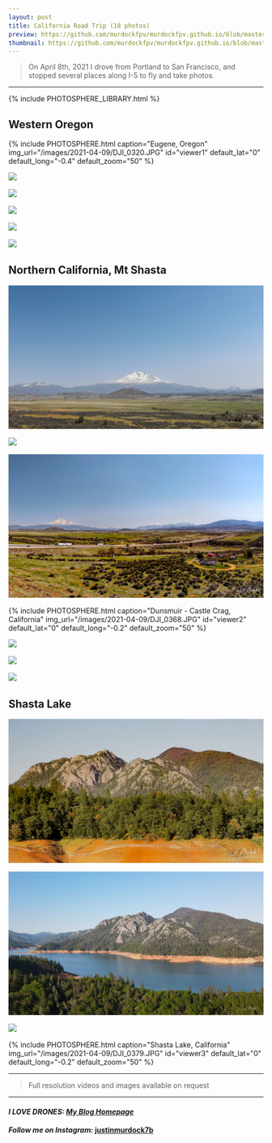 ```yaml
---
layout: post
title: California Road Trip (18 photos)
preview: https://github.com/murdockfpv/murdockfpv.github.io/blob/master/images/2021-04-09/016_small.jpg?raw=true
thumbnail: https://github.com/murdockfpv/murdockfpv.github.io/blob/master/images/2021-04-09/016_small.jpg?raw=true
---
```


> On April 8th, 2021 I drove from Portland to San Francisco, and stopped several places along I-5 to fly and take photos.

___


{% include PHOTOSPHERE_LIBRARY.html %}

## Western Oregon

{% include PHOTOSPHERE.html caption="Eugene, Oregon" img_url="/images/2021-04-09/DJI_0320.JPG" id="viewer1" default_lat="0" default_long="-0.4" default_zoom="50" %}

![](https://github.com/murdockfpv/murdockfpv.github.io/blob/master/images/2021-04-09/001.jpg?raw=true)

![](https://github.com/murdockfpv/murdockfpv.github.io/blob/master/images/2021-04-09/002.jpg?raw=true)

![](https://github.com/murdockfpv/murdockfpv.github.io/blob/master/images/2021-04-09/003.jpg?raw=true)

![](https://github.com/murdockfpv/murdockfpv.github.io/blob/master/images/2021-04-09/004.jpg?raw=true)

![](https://github.com/murdockfpv/murdockfpv.github.io/blob/master/images/2021-04-09/005.jpg?raw=true)

## Northern California, Mt Shasta

![](https://github.com/murdockfpv/murdockfpv.github.io/blob/master/images/2021-04-09/006.jpg?raw=true)

![](https://github.com/murdockfpv/murdockfpv.github.io/blob/master/images/2021-04-09/007.jpg?raw=true)

![](https://github.com/murdockfpv/murdockfpv.github.io/blob/master/images/2021-04-09/008.jpg?raw=true)

{% include PHOTOSPHERE.html caption="Dunsmuir - Castle Crag, California" img_url="/images/2021-04-09/DJI_0368.JPG" id="viewer2" default_lat="0" default_long="-0.2" default_zoom="50" %}

![](https://github.com/murdockfpv/murdockfpv.github.io/blob/master/images/2021-04-09/009.jpg?raw=true)

![](https://github.com/murdockfpv/murdockfpv.github.io/blob/master/images/2021-04-09/010.jpg?raw=true)

![](https://github.com/murdockfpv/murdockfpv.github.io/blob/master/images/2021-04-09/011.jpg?raw=true)

## Shasta Lake

![](https://github.com/murdockfpv/murdockfpv.github.io/blob/master/images/2021-04-09/014.jpg?raw=true)

![](https://github.com/murdockfpv/murdockfpv.github.io/blob/master/images/2021-04-09/015.jpg?raw=true)

![](https://github.com/murdockfpv/murdockfpv.github.io/blob/master/images/2021-04-09/016_small.jpg?raw=true)

{% include PHOTOSPHERE.html caption="Shasta Lake, California" img_url="/images/2021-04-09/DJI_0379.JPG" id="viewer3" default_lat="0" default_long="-0.2" default_zoom="50" %}

___

> Full resolution videos and images available on request

___

#### _**I LOVE DRONES:**_  _**[My Blog Homepage](/)**_ 
#### _Follow me on Instagram:_ [**justinmurdock7b**](https://www.instagram.com/justinmurdock7b/?hl=en)
